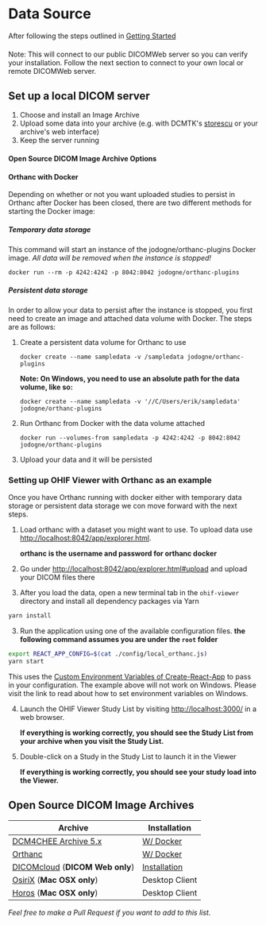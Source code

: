 # Data Source

After following the steps outlined in [Getting Started](./getting-started.md)

####

Note: This will connect to our public DICOMWeb server so you can verify your
installation. Follow the next section to connect to your own local or remote
DICOMWeb server.

## Set up a local DICOM server

1. Choose and install an Image Archive
2. Upload some data into your archive (e.g. with DCMTK's
   [storescu](http://support.dcmtk.org/docs/storescu.html) or your archive's web
   interface)
3. Keep the server running

#### Open Source DICOM Image Archive Options



#### Orthanc with Docker

Depending on whether or not you want uploaded studies to persist in Orthanc
after Docker has been closed, there are two different methods for starting the
Docker image:

##### Temporary data storage

This command will start an instance of the jodogne/orthanc-plugins Docker image.
_All data will be removed when the instance is stopped!_

```
docker run --rm -p 4242:4242 -p 8042:8042 jodogne/orthanc-plugins
```

##### Persistent data storage

In order to allow your data to persist after the instance is stopped, you first
need to create an image and attached data volume with Docker. The steps are as
follows:

1. Create a persistent data volume for Orthanc to use

   ```
   docker create --name sampledata -v /sampledata jodogne/orthanc-plugins
   ```

   **Note: On Windows, you need to use an absolute path for the data volume,
   like so:**

   ```
   docker create --name sampledata -v '//C/Users/erik/sampledata' jodogne/orthanc-plugins
   ```

2. Run Orthanc from Docker with the data volume attached

   ```
   docker run --volumes-from sampledata -p 4242:4242 -p 8042:8042 jodogne/orthanc-plugins
   ```

3. Upload your data and it will be persisted

### Setting up OHIF Viewer with Orthanc as an example

Once you have Orthanc running with docker either with temporary data storage or
persistent data storage we con move forward with the next steps.

1. Load orthanc with a dataset you might want to use. To upload data use
   [http://localhost:8042/app/explorer.html](http://localhost:8042/app/explorer.html).

   **orthanc is the username and password for orthanc docker**

2. Go under
   [http://localhost:8042/app/explorer.html#upload](http://localhost:8042/app/explorer.html#upload)
   and upload your DICOM files there

3. After you load the data, open a new terminal tab in the `ohif-viewer`
   directory and install all dependency packages via Yarn

```bash
yarn install
```

3. Run the application using one of the available configuration files. **the
   following command assumes you are under the `root` folder**

```bash
export REACT_APP_CONFIG=$(cat ./config/local_orthanc.js)
yarn start
```

This uses the
[Custom Environment Variables of Create-React-App](https://facebook.github.io/create-react-app/docs/adding-custom-environment-variables)
to pass in your configuration. The example above will not work on Windows.
Please visit the link to read about how to set environment variables on Windows.

4. Launch the OHIF Viewer Study List by visiting
   [http://localhost:3000/](http://localhost:3000/) in a web browser.

   **If everything is working correctly, you should see the Study List from your
   archive when you visit the Study List.**

5. Double-click on a Study in the Study List to launch it in the Viewer

   **If everything is working correctly, you should see your study load into the
   Viewer.**

## Open Source DICOM Image Archives

| Archive                                       | Installation                       |
| --------------------------------------------- | ---------------------------------- |
| [DCM4CHEE Archive 5.x][dcm4chee]              | [W/ Docker][dcm4chee-docker]       |
| [Orthanc][orthanc]                            | [W/ Docker][orthanc-docker]        |
| [DICOMcloud][dicomcloud] (**DICOM Web only**) | [Installation][dicomcloud-install] |
| [OsiriX][osirix] (**Mac OSX only**)           | Desktop Client                     |
| [Horos][horos] (**Mac OSX only**)             | Desktop Client                     |

_Feel free to make a Pull Request if you want to add to this list._

<!--
  Links
  -->

<!-- prettier-ignore-start -->
[dcmjs-org]: https://server.dcmjs.org/dcm4chee-arc/aets/DCM4CHEE/wado
[dicom-web]: https://en.wikipedia.org/wiki/DICOMweb
[storescu]: http://support.dcmtk.org/docs/storescu.html
<!-- Archives -->
[dcm4chee]: https://github.com/dcm4che/dcm4chee-arc-light
[dcm4chee-docker]: https://github.com/dcm4che/dcm4chee-arc-light/wiki/Running-on-Docker
[orthanc]: https://www.orthanc-server.com/
[orthanc-docker]: http://book.orthanc-server.com/users/docker.html
[dicomcloud]: https://github.com/DICOMcloud/DICOMcloud
[dicomcloud-install]: https://github.com/DICOMcloud/DICOMcloud#running-the-code
[osirix]: http://www.osirix-viewer.com/
[horos]: https://www.horosproject.org/
<!-- prettier-ignore-end -->
